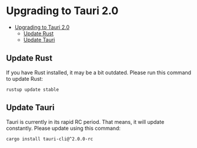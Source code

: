 # Upgrading to Tauri 2.0

- [Upgrading to Tauri 2.0](#upgrading-to-tauri-20)
  - [Update Rust](#update-rust)
  - [Update Tauri](#update-tauri)

## Update Rust

If you have Rust installed, it may be a bit outdated. Please run this command
to update Rust:

```shell
rustup update stable
```

## Update Tauri

Tauri is currently in its rapid RC period. That means, it will update
constantly. Please update using this command:

```shell
cargo install tauri-cli@^2.0.0-rc
```
